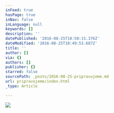```yaml
---
inFeed: true
hasPage: true
inNav: false
inLanguage: null
keywords: []
description: ''
datePublished: '2016-08-25T10:50:15.376Z'
dateModified: '2016-08-25T10:49:53.687Z'
title: ''
author: []
via: {}
authors: []
publisher: {}
starred: false
sourcePath: _posts/2016-08-25-pripravujeme.md
url: pripravujeme/index.html
_type: Article

---
```

![](https://the-grid-user-content.s3-us-west-2.amazonaws.com/20dec399-2465-4bff-9e3e-8ff04517e406.jpg)